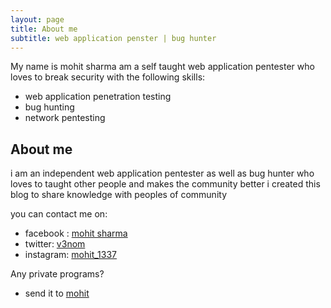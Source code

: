 ```yaml
---
layout: page
title: About me
subtitle: web application penster | bug hunter
---
```


My name is mohit sharma am a self taught web application pentester who loves to break security with the following skills:

- web application penetration testing
- bug hunting 
- network pentesting 

## About me

i am an independent web application pentester as well as bug hunter who loves to taught other people and makes the community better i created this blog to share knowledge with peoples of community

you can contact me on: 

- facebook : <a href="https://www.facebook.com/mohit20000" rel="nofollow">mohit sharma</a>
- twitter: <a href="https://www.twitter.com/mohit29295572" rel="nofollow">v3nom</a>
- instagram: <a href="https://www.instagram.com/mohit_1337" rel="nofollow">mohit_1337</a>

Any private programs? 
 
- send it to <a href="mailto:nhibtaungamain@gmail.com" rel="nofollow">mohit</a>
